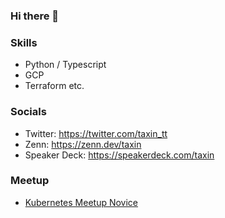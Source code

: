 ### Hi there 👋

### Skills
- Python / Typescript
- GCP 
- Terraform etc.

### Socials
- Twitter: https://twitter.com/taxin_tt
- Zenn: https://zenn.dev/taxin
- Speaker Deck: https://speakerdeck.com/taxin

### Meetup
- [Kubernetes Meetup Novice](https://k8s-novice-jp.connpass.com/)
